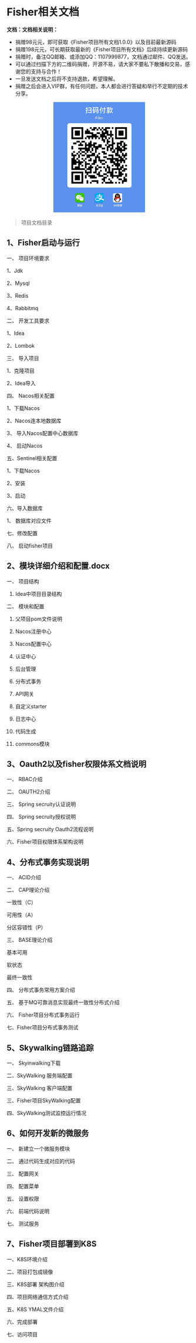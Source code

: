 # Fisher相关文档

**文档：文档相关说明：**

- 捐赠98元元，即可获取《Fisher项目所有文档1.0.0》以及目前最新源码
- 捐赠198元元，可长期获取最新的《Fisher项目所有文档》后续持续更新源码
- 捐赠时，备注QQ邮箱、或添加QQ：1107999877，文档通过邮件、QQ发送。
- 可以通过扫描下方的二维码捐赠，开源不易，请大家不要私下散播和交易，感谢您的支持与合作！
- 一旦发送文档之后将不支持退款，希望理解。
- 捐赠之后会进入VIP群，有任何问题，本人都会进行答疑和举行不定期的技术分享。
  

<p align="center"> 
  <img src="./pay.jpeg" alt="Sample" width="250" height="300"> 
  <!-- <p align="left"> </p> -->
</p>

> 项目文档目录

## 1、Fisher启动与运行

一、 项目环境要求	

1、Jdk	

2、Mysql	

3、Redis	

4、Rabbitmq	

二、 开发工具要求

1、Idea	

2、Lombok

三、 导入项目

1、克隆项目	

2、Idea导入	

四、 Nacos相关配置	

1、下载Nacos	

2、Nacos连本地数据库

3、 导入Nacos配置中心数据库	

4、 启动Nacos

五、Sentinel相关配置	

1、下载Nacos

2、安装

3、启动	

六、导入数据库	

1、 数据库对应文件	

七、修改配置

八、 启动fisher项目	

## 2、模块详细介绍和配置.docx

一、 项目结构	

1. Idea中项目目录结构	

二、 模块和配置	

1. 父项目pom文件说明	

2. Nacos注册中心	

3. Nacos配置中心	

4. 认证中心	

5. 后台管理	

6. 分布式事务

7. API网关	

8. 自定义starter	

9. 日志中心	

10. 代码生成

11. commons模块

## 3、Oauth2以及fisher权限体系文档说明

一、 RBAC介绍

二、 OAUTH2介绍

三、 Spring secruity认证说明

四、 Spring secruity授权说明

五、Spring secruity Oauth2流程说明

六、Fisher项目权限体系架构说明	

## 4、分布式事务实现说明

一、 ACID介绍	

二、 CAP理论介绍

一致性（C）

可用性（A）	

分区容错性（P）

三、 BASE理论介绍	

基本可用	

软状态	

最终一致性

四、 分布式事务常用方案介绍	

五、 基于MQ可靠消息实现最终一致性分布式介绍	

六、 Fisher项目分布式事务运行

七、Fisher项目分布式事务测试

## 5、Skywalking链路追踪

一、 Skyinwalking下载	

二、SkyWalking 服务端配置	

三、SkyWalking 客户端配置	

三、Fisher项目SkyWalking配置	

四、SkyWalking测试监控运行情况	


## 6、如何开发新的微服务

一、 新建立一个微服务模块	

二、 通过代码生成对应的代码	

三、 配置网关

四、 配置菜单	

五、 设置权限	

六、 前端代码说明	

七、 测试服务	

## 7、Fisher项目部署到K8S

一、K8S环境介绍	

二、项目打包成镜像	

三、K8S部署 架构图介绍	

四、项目网络通信方式介绍	

五、K8S YMAL文件介绍	

六、完成部署	

七、访问项目	

 
